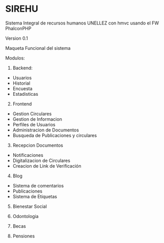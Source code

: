 # SIREHU

Sistema Integral de recursos humanos UNELLEZ con hmvc usando el FW PhalconPHP

Version 0.1

Maqueta Funcional del sistema

Modulos:

1. Backend:
  * Usuarios
  * Historial
  * Encuesta
  * Estadisticas
  
2. Frontend
  * Gestion Circulares
  * Gestion de Informacion
  * Perfiles de Usuarios
  * Administracion de Documentos
  * Busqueda de Publicaciones y circulares
  
3. Recepcion Documentos
  * Notificaciones
  * Digitalizacion de Circulares
  * Creacion de Link de Verificación

4. Blog
  * Sistema de comentarios
  * Publicaciones
  * Sistema de Etiquetas

5. Bienestar Social

6. Odontologia

7. Becas

8. Pensiones